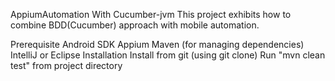 AppiumAutomation With Cucumber-jvm 
This project exhibits how to combine BDD(Cucumber) approach with mobile automation.

Prerequisite
Android SDK
Appium
Maven (for managing dependencies)
IntelliJ or Eclipse
Installation
Install from git (using git clone)
Run "mvn clean test" from project directory
